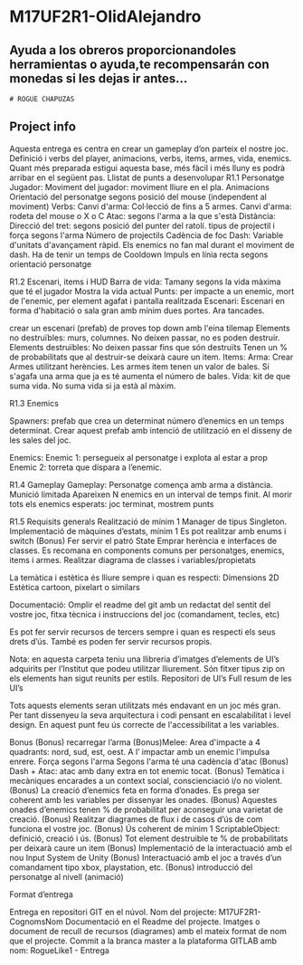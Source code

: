 # M17UF2R1-OlidAlejandro

## Ayuda a los obreros proporcionandoles herramientas o ayuda,te recompensarán con monedas si les dejas ir antes...

```
# ROGUE CHAPUZAS

```

## Project info

Aquesta entrega es centra en crear un gameplay d’on parteix el nostre joc. Definició i verbs del player, animacions, verbs, items, armes, vida, enemics. Quant més preparada estigui aquesta base, més fàcil i més lluny es podrà arribar en el següent pas.
Llistat de punts a desenvolupar
R1.1 Personatge Jugador:
Moviment del jugador: moviment lliure en el pla. Animacions
Orientació del personatge segons posició del mouse (independent al moviment) 
Verbs:
Canvi d'arma: 
Col·lecció de fins a 5 armes.
Canvi d'arma: rodeta del mouse o X o C
Atac: segons l'arma a la que s'està
Distància: 
Direcció del tret: segons posició del punter del ratolí.
tipus de projectil i força segons l'arma
Número de projectils
Cadència de foc
Dash: 
Variable d'unitats d'avançament ràpid. Els enemics no fan mal durant el moviment de dash.
Ha de tenir un temps de Cooldown
Impuls en línia recta segons orientació  personatge



R1.2 Escenari, items i HUD
Barra de vida: 
Tamany segons la vida màxima que té el jugador
Mostra la vida actual
Punts: per impacte a un enemic, mort de l'enemic, per element agafat i pantalla realitzada
Escenari: 
Escenari en forma d'habitació o sala gran amb mínim dues portes. Ara tancades.

crear un escenari (prefab) de proves top down amb l'eina tilemap
Elements no destruïbles: murs, columnes. No deixen passar, no es poden destruir.
Elements destruïbles:
No deixen passar fins que són destruïts
Tenen un % de probabilitats que al destruir-se deixarà caure un item.
Items:
Arma: 
Crear Armes utilitzant herències.
Les armes item tenen un valor de bales.
Si s'agafa una arma que ja es té aumenta el número de bales.
Vida: kit de que suma vida. No suma vida si ja està al màxim.

R1.3 Enemics

Spawners: prefab que crea un determinat número d’enemics en un temps determinat. Crear aquest prefab amb intenció de utilització en el disseny de les sales del joc.


Enemics: 
Enemic 1: persegueix al personatge i explota al estar a prop
Enemic 2: torreta que dispara a l’enemic.


R1.4 Gameplay
Gameplay:
Personatge comença amb arma a distància. Munició limitada
Apareixen N enemics en un interval de temps finit.
Al morir tots els enemics esperats: joc terminat, mostrem punts


R1.5 Requisits generals
Realització de mínim 1 Manager de tipus Singleton.
Implementació de màquines d’estats, mínim 1
Es pot realitzar amb enums i switch
(Bonus) Fer servir el patró State
Emprar herència e interfaces de classes.
Es recomana en components comuns per personatges, enemics, items i armes.
Realitzar diagrama de classes i variables/propietats




La temàtica i estètica és lliure sempre i quan es respecti:
Dimensions 2D
Estètica cartoon, pixelart o similars


Documentació:
Omplir el readme del git amb un redactat del sentit del vostre joc, fitxa tècnica i instruccions del joc (comandament, tecles, etc)

Es pot fer servir recursos de tercers sempre i quan es respecti els seus drets d’ús. També es poden fer servir recursos propis.

Nota: en aquesta carpeta teniu una llibreria d’imatges d’elements de UI’s adquirits per l’Institut que podeu utilitzar lliurement. Són fitxer tipus zip on els elements han sigut reunits per estils.
	Repositori de UI’s
	Full resum de les UI’s

Tots aquests elements seran utilitzats més endavant en un joc més gran. Per tant dissenyeu la seva arquitectura i codi pensant en escalabilitat i level design. En aquest punt feu ús correcte de l'accessibilitat a les variables.

Bonus
(Bonus) recarregar l’arma
(Bonus)Melee:
Area d'impacte a 4 quadrants: nord, sud, est, oest. 
A l’ impactar amb un enemic l'impulsa enrere. Força segons l'arma
Segons l'arma té una cadència d'atac
(Bonus) Dash +  Atac: atac amb dany extra en tot enemic tocat.
(Bonus) Temàtica i mecàniques encarades a un context social, conscienciació i/o no violent.
(Bonus) La creació d’enemics feta en forma d’onades. Es prega ser coherent amb les variables per dissenyar les onades.
(Bonus) Aquestes onades d’enemics tenen % de probabilitat per aconseguir una varietat de creació.
(Bonus) Realitzar diagrames de flux i de casos d’ús de com funciona el vostre joc.
(Bonus) Ús coherent de mínim 1 ScriptableObject: definició, creació i ús.
(Bonus) Tot element destruible te % de probabilitats per deixarà caure un item
(Bonus) Implementació de la interactuació amb el nou Input System de Unity
(Bonus) Interactuació amb el joc a través d’un comandament tipo xbox, playstation, etc.
(Bonus) introducció del personatge al nivell (animació)

Format d’entrega
	
Entrega en repositori GIT en el núvol. 
Nom del projecte: M17UF2R1-CognomsNom
Documentació en el Readme del projecte.
Imatges o document de recull de recursos (diagrames) amb el mateix format de nom que el projecte.
Commit a la branca master a la plataforma GITLAB amb nom: RogueLike1 - Entrega

